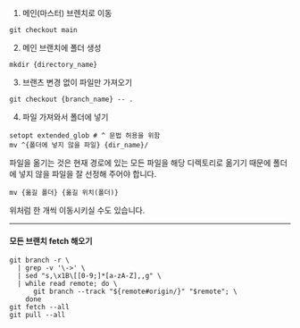 <ol>
<li>메인(마스터) 브렌치로 이동</li>
</ol>
<pre><code class="language-bash">git checkout main</code></pre>
<ol start="2">
<li>메인 브랜치에 폴더 생성</li>
</ol>
<pre><code class="language-bash">mkdir {directory_name}</code></pre>
<ol start="3">
<li>브랜츠 변경 없이 파일만 가져오기</li>
</ol>
<pre><code class="language-bash">git checkout {branch_name} -- .</code></pre>
<ol start="4">
<li>파일 가져와서 폴더에 넣기</li>
</ol>
<pre><code class="language-bash">setopt extended_glob # ^ 문법 허용을 위함
mv ^{폴더에 넣지 않을 파일} {dir_name}/</code></pre>
<p>파일을 옮기는 것은 현재 경로에 있는 모든 파일을 해당 디렉토리로 옮기기 때문에 폴더에 넣지 않을 파일을 잘 선정해 주어야 합니다.</p>
<pre><code class="language-bash">mv {옮길 폴더} {옮길 위치(폴더)}</code></pre>
<p>위처럼 한 개씩 이동시키실 수도 있습니다.</p>
<hr />
<h4 id="모든-브랜치-fetch-해오기">모든 브랜치 fetch 해오기</h4>
<pre><code class="language-bash">git branch -r \
  | grep -v '\-&gt;' \
  | sed &quot;s,\x1B\[[0-9;]*[a-zA-Z],,g&quot; \
  | while read remote; do \
      git branch --track &quot;${remote#origin/}&quot; &quot;$remote&quot;; \
    done
git fetch --all
git pull --all</code></pre>
